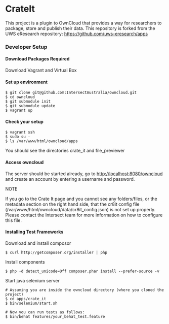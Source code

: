 CrateIt 
=======

This project is a plugin to OwnCloud that provides a way for researchers to package, store and publish their data.  This repository is forked from the UWS eResearch repository: https://github.com/uws-eresearch/apps 

### Developer Setup

#### Download Packages Required

Download Vagrant and Virtual Box

#### Set up environment

```
$ git clone git@github.com:IntersectAustralia/owncloud.git
$ cd owncloud
$ git submodule init
$ git submodule update
$ vagrant up
```

#### Check your setup

```
$ vagrant ssh
$ sudo su -
$ ls /var/www/html/owncloud/apps
```

You should see the directories crate_it and file_previewer

#### Access owncloud

The server should be started already, go to [http://localhost:8080/owncloud](http://localhost:8080/owncloud) and create an account by entering a username and password.

NOTE

If you go to the Crate It page and you cannot see any folders/files, or the metadata section on the right hand side, that the cr8it config file  (/var/www/html/owncloud/data/cr8it_config.json) is not set up properly. 
Please contact the Intersect team for more information on how to configure this file.
    
#### Installing Test Frameworks

Download and install composor

```
$ curl http://getcomposer.org/installer | php
```

Install components

```
$ php -d detect_unicode=Off composer.phar install --prefer-source -v
```

Start java selenium server

```
# Assuming you are inside the owncloud directory (where you cloned the project)
$ cd apps/crate_it
$ bin/selenium/start.sh

# Now you can run tests as follows:
$ bin/behat features/your_behat_test.feature
```
